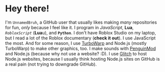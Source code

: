 # Hey there!
I'm `UnnamedBruh`, a GitHub user that usually likes making *many* repositories for fun, *only* because I feel like it.
I program in *JavaScript*, **Lua**, *`RobloxScript`* (**Lua**u), and **`Python`**. I don't have Roblox Studio on my laptop, but I read a lot of the Roblox documentary (**check it out**). I use JavaScript the most.
And for some reason, I use [TurboWarp](https://turbowarp.org) and Node.js (mostly TurboWarp) to make other graphics, too. I make sounds with [PenguinMod](https://penguinmod.com) and Node.js (because why not use a website? :D).
I use [Glitch](https://glitch.com) to host Node.js websites, because I usually think hosting Node.js sites on GitHub is a real pain (not trying to downgrade GitHub).
